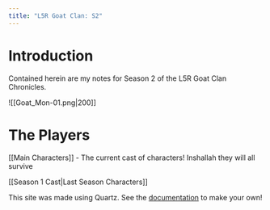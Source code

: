 ```yaml
---
title: "L5R Goat Clan: S2"
---
```

# Introduction
Contained herein are my notes for Season 2 of the L5R Goat Clan Chronicles.

![[Goat_Mon-01.png|200]]
# The Players
[[Main Characters]] - The current cast of characters! Inshallah they will all survive

[[Season 1 Cast|Last Season Characters]] 

This site was made using Quartz. 
See the [documentation](https://quartz.jzhao.xyz) to make your own!
